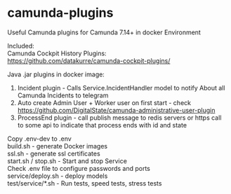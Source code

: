 # camunda-plugins

Useful Camunda plugins for Camunda 7.14+ in docker Environment   

Included:   
Camunda Cockpit History Plugins:   
https://github.com/datakurre/camunda-cockpit-plugins/   

Java .jar plugins in docker image:
1. Incident plugin - Calls Service.IncidentHandler model to notify About all Camunda Incidents to telegram   
2. Auto create Admin User + Worker user on first start - check https://github.com/DigitalState/camunda-administrative-user-plugin   
3. ProcessEnd plugin - call publish message to redis servers or https call to some api to indicate that process ends with id and state   

Copy .env-dev to .env   
build.sh - generate Docker images   
ssl.sh - generate ssl certificates   
start.sh / stop.sh - Start and stop Service   
Check .env file to configure passwords and ports   
service/deploy.sh - deploy models   
test/service/*.sh - Run tests, speed tests, stress tests   
